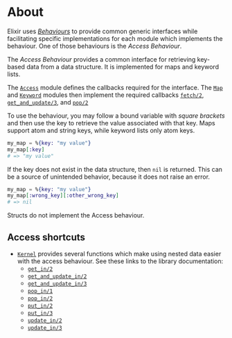 # About

Elixir uses [_Behaviours_][behaviours] to provide common generic interfaces while facilitating specific implementations for each module which implements the behaviour. One of those behaviours is the _Access Behaviour_.

The _Access Behaviour_ provides a common interface for retrieving key-based data from a data structure. It is implemented for maps and keyword lists.

The [`Access`][access] module defines the callbacks required for the interface. The [`Map`][map] and [`Keyword`][keyword] modules then implement the required callbacks [`fetch/2`][map-fetch], [`get_and_update/3`][map-get-and-update], and [`pop/2`][map-pop]

To use the behaviour, you may follow a bound variable with _square brackets_ and then use the key to retrieve the value associated with that key. Maps support atom and string keys, while keyword lists only atom keys.

```elixir
my_map = %{key: "my value"}
my_map[:key]
# => "my value"
```

If the key does not exist in the data structure, then `nil` is returned. This can be a source of unintended behavior, because it does not raise an error.

```elixir
my_map = %{key: "my value"}
my_map[:wrong_key][:other_wrong_key]
# => nil
```

Structs do not implement the Access behaviour.

## Access shortcuts

- [`Kernel`][kernel] provides several functions which make using nested data easier with the access behaviour. See these links to the library documentation:
  - [`get_in/2`][get-in-2]
  - [`get_and_update_in/2`][get-and-update-in-2]
  - [`get_and_update_in/3`][get-and-update-in-3]
  - [`pop_in/1`][pop-in-1]
  - [`pop_in/2`][pop-in-2]
  - [`put_in/2`][put-in-2]
  - [`put_in/3`][put-in-3]
  - [`update_in/2`][update-in-2]
  - [`update_in/3`][update-in-3]

[kernel]: https://hexdocs.pm/elixir/Kernel.html#content
[behaviours]: https://hexdocs.pm/elixir/Module.html#module-behaviour
[genserver]: https://hexdocs.pm/elixir/GenServer.html#content
[supervisor]: https://hexdocs.pm/elixir/Supervisor.html#content
[application]: https://hexdocs.pm/elixir/Application.html#content
[access]: https://hexdocs.pm/elixir/Access.html#content
[map]: https://hexdocs.pm/elixir/Map.html#content
[map-fetch]: https://hexdocs.pm/elixir/Map.html#fetch/2
[map-get-and-update]: https://hexdocs.pm/elixir/Map.html#get_and_update/3
[map-pop]: https://hexdocs.pm/elixir/Map.html#pop/3
[get-in-2]: https://hexdocs.pm/elixir/Kernel.html#get_in/2
[get-and-update-in-2]: https://hexdocs.pm/elixir/Kernel.html#get_and_update_in/2
[get-and-update-in-3]: https://hexdocs.pm/elixir/Kernel.html#get_and_update_in/3
[pop-in-1]: https://hexdocs.pm/elixir/Kernel.html#pop_in/1
[pop-in-2]: https://hexdocs.pm/elixir/Kernel.html#pop_in/2
[put-in-2]: https://hexdocs.pm/elixir/Kernel.html#put_in/2
[put-in-3]: https://hexdocs.pm/elixir/Kernel.html#put_in/3
[update-in-2]: https://hexdocs.pm/elixir/Kernel.html#update_in/2
[update-in-3]: https://hexdocs.pm/elixir/Kernel.html#update_in/3
[keyword]: https://hexdocs.pm/elixir/Keyword.html
